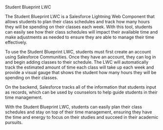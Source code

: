 Student Blueprint LWC

The Student Blueprint LWC is a Salesforce Lightning Web Component that allows students to plan their class schedules and track how many hours they will be spending on their classes each week. With this tool, students can easily see how their class schedules will impact their available time and make adjustments as needed to ensure they are able to manage their time effectively.

To use the Student Blueprint LWC, students must first create an account using Salesforce Communities. Once they have an account, they can log in and begin adding classes to their schedule. The LWC will automatically track the estimated amount of time each class will take up each week and provide a visual gauge that shows the student how many hours they will be spending on their classes.

On the backend, Salesforce tracks all of the information that students input as records, which can be used by counselors to help guide students in their time management.

With the Student Blueprint LWC, students can easily plan their class schedules and stay on top of their time management, ensuring they have the time and energy to focus on their studies and succeed in their academic pursuits.
